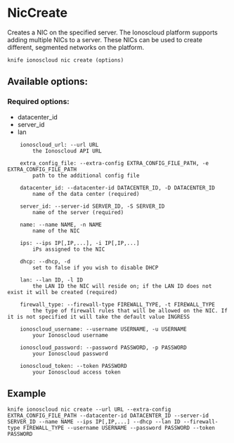 # NicCreate

Creates a NIC on the specified server. The Ionoscloud platform supports adding multiple NICs to a server. These NICs can be used to create different, segmented networks on the platform.

```text
knife ionoscloud nic create (options)
```

## Available options:

### Required options:

* datacenter\_id
* server\_id
* lan

```text
    ionoscloud_url: --url URL
        the Ionoscloud API URL

    extra_config_file: --extra-config EXTRA_CONFIG_FILE_PATH, -e EXTRA_CONFIG_FILE_PATH
        path to the additional config file

    datacenter_id: --datacenter-id DATACENTER_ID, -D DATACENTER_ID
        name of the data center (required)

    server_id: --server-id SERVER_ID, -S SERVER_ID
        name of the server (required)

    name: --name NAME, -n NAME
        name of the NIC

    ips: --ips IP[,IP,...], -i IP[,IP,...]
        iPs assigned to the NIC

    dhcp: --dhcp, -d
        set to false if you wish to disable DHCP

    lan: --lan ID, -l ID
        the LAN ID the NIC will reside on; if the LAN ID does not exist it will be created (required)

    firewall_type: --firewall-type FIREWALL_TYPE, -t FIREWALL_TYPE
        the type of firewall rules that will be allowed on the NIC. If it is not specified it will take the default value INGRESS

    ionoscloud_username: --username USERNAME, -u USERNAME
        your Ionoscloud username

    ionoscloud_password: --password PASSWORD, -p PASSWORD
        your Ionoscloud password

    ionoscloud_token: --token PASSWORD
        your Ionoscloud access token

```
## Example

```text
knife ionoscloud nic create --url URL --extra-config EXTRA_CONFIG_FILE_PATH --datacenter-id DATACENTER_ID --server-id SERVER_ID --name NAME --ips IP[,IP,...] --dhcp --lan ID --firewall-type FIREWALL_TYPE --username USERNAME --password PASSWORD --token PASSWORD
```
